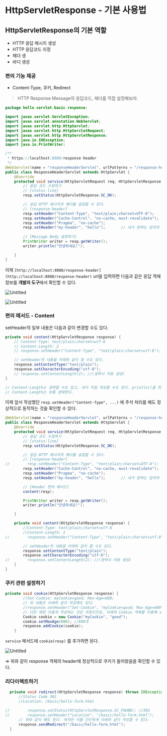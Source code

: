 # HttpServletResponse - 기본 사용법

## HttpServletResponse의 기본 역할

- HTTP 응답 메시지 생성
- HTTP 응답코드 지정
- 헤더 생
- 바디 생성

### 편의 기능 제공

- Content-Type, 쿠키, Redirect

> HTTP Response Message의 응답코드, 헤더를 직접 설정해보자.
> 

```java
package hello.servlet.basic.response;

import javax.servlet.ServletException;
import javax.servlet.annotation.WebServlet;
import javax.servlet.http.HttpServlet;
import javax.servlet.http.HttpServletRequest;
import javax.servlet.http.HttpServletResponse;
import java.io.IOException;
import java.io.PrintWriter;

/**
 * https://localhost:8080/response-header
 */
@WebServlet(name = "responseHeaderServlet", urlPatterns = "/response-header")
public class ResponseHeaderServlet extends HttpServlet {
    @Override
    protected void service(HttpServletRequest req, HttpServletResponse resp) throws ServletException, IOException {
        // 응답 코드 수정하기
        // [status-line]
        resp.setStatus(HttpServletResponse.SC_OK);

        // 응답 HTTP 메시지의 헤더를 설정할 수 있다.
        // [response-header]
        resp.setHeader("Content-Type", "text/plain;charset=UTF-8");
        resp.setHeader("Cache-Control", "no-cache, must-revalidate");
        resp.setHeader("Pragma", "no-cache");
        resp.setHeader("my-header", "hello");       // 내가 원하는 임의의 헤더를 설정할 수도 있다.
				
        // [Message Body 설정하기]
        PrintWriter writer = resp.getWriter();
        writer.println("안녕하세요!");

    }
}
```

이제 `[http://localhost:8080/response-header](http://localhost:8080/response-header)` url을 입력하면 다음과 같은 응답 객체 정보를 **개발자 도구**에서 확인할 수 있다.

![Untitled](HttpServletResponse%20-%20%E1%84%80%E1%85%B5%E1%84%87%E1%85%A9%E1%86%AB%20%E1%84%89%E1%85%A1%E1%84%8B%E1%85%AD%E1%86%BC%E1%84%87%E1%85%A5%E1%86%B8%203458be3d40014e1899d9be5a184f719b/Untitled.png)

![Untitled](HttpServletResponse%20-%20%E1%84%80%E1%85%B5%E1%84%87%E1%85%A9%E1%86%AB%20%E1%84%89%E1%85%A1%E1%84%8B%E1%85%AD%E1%86%BC%E1%84%87%E1%85%A5%E1%86%B8%203458be3d40014e1899d9be5a184f719b/Untitled%201.png)

### 편의 메서드 - Content

setHeader의 일부 내용은 다음과 같이 변경할 수도 있다.

```java
private void content(HttpServletResponse response) {
    // Content-Type: text/plain;charset=utf-8
    // Content-Length: 2
    // response.setHeader("Content-Type", "text/plain;charset=utf-8");

    // setHeader의 내용을 아래와 같이 할 수도 있다.
    response.setContentType("text/plain");
    response.setCharacterEncoding("utf-8");
    // response.setContentLength(2); //(생략시 자동 생성)
}

// Content-Length는 생략할 수도 있고, 내가 직접 작성할 수도 있다. println()을 하게 되면 출력문이 OK인 경우 3이 나오고, print()를 하면 2가 나온다.
// Content-Length는 보통 생략한다. 
```

이제 앞서 작성했던 `resp.setHeader("Content-Type", ...)` 에 주석 처리를 해도 정상적으로 동작하는 것을 확인할 수 있다.

```java
@WebServlet(name = "responseHeaderServlet", urlPatterns = "/response-header")
public class ResponseHeaderServlet extends HttpServlet {
    @Override
    protected void service(HttpServletRequest req, HttpServletResponse resp) throws ServletException, IOException {
        // 응답 코드 수정하기
        // [status-line]
        resp.setStatus(HttpServletResponse.SC_OK);

        // 응답 HTTP 메시지의 헤더를 설정할 수 있다.
        // [response-header]
//        resp.setHeader("Content-Type", "text/plain;charset=UTF-8");
        resp.setHeader("Cache-Control", "no-cache, must-revalidate");
        resp.setHeader("Pragma", "no-cache");
        resp.setHeader("my-header", "hello");       // 내가 원하는 임의의 헤더를 설정할 수도 있다.

        // [Header 편의 메서드]
        content(resp);

        PrintWriter writer = resp.getWriter();
        writer.println("안녕하세요!");

    }

    private void content(HttpServletResponse response) {
        //Content-Type: text/plain;charset=utf-8
        //Content-Length: 2
//        response.setHeader("Content-Type", "text/plain;charset=utf-8");

        // setHeader의 내용을 아래와 같이 할 수도 있다.
        response.setContentType("text/plain");
        response.setCharacterEncoding("utf-8");
//        response.setContentLength(2); //(생략시 자동 생성)
    }
}
```

### 쿠키 관련 설정하기

```java
private void cookie(HttpServletResponse response) {
        //Set-Cookie: myCookie=good; Max-Age=600;
        // 위 내용은 아래와 같이 작성해도 된다.
        //response.setHeader("Set-Cookie", "myCookie=good; Max-Age=600");
        // 다만 매번 이렇게 작성하는 것은 귀찮으므로, 아래의 Cookie 객체를 이용해 setHeader를 이용하지 않더라도 편리하게 쿠키를 설정할 수 있다.
        Cookie cookie = new Cookie("myCookie", "good");
        cookie.setMaxAge(600); //600초
        response.addCookie(cookie);
    }
```

`service` 메서드에 `cookie(resp)` 를 추가하면 된다.

![Untitled](HttpServletResponse%20-%20%E1%84%80%E1%85%B5%E1%84%87%E1%85%A9%E1%86%AB%20%E1%84%89%E1%85%A1%E1%84%8B%E1%85%AD%E1%86%BC%E1%84%87%E1%85%A5%E1%86%B8%203458be3d40014e1899d9be5a184f719b/Untitled%202.png)

⇒ 위와 같이 response 객체의 header에 정상적으로 쿠키가 들어왔음을 확인할 수 있다.

### 리다이렉트하기

```java
  private void redirect(HttpServletResponse response) throws IOException {
      //Status Code 302
      //Location: /basic/hello-form.html

//        response.setStatus(HttpServletResponse.SC_FOUND); //302
//        response.setHeader("Location", "/basic/hello-form.html");
      // 위와 같이 해도 된다. 하지만 이를 간단하게 아래와 같이 작성할 수 있다.
      response.sendRedirect("/basic/hello-form.html");
  }
```